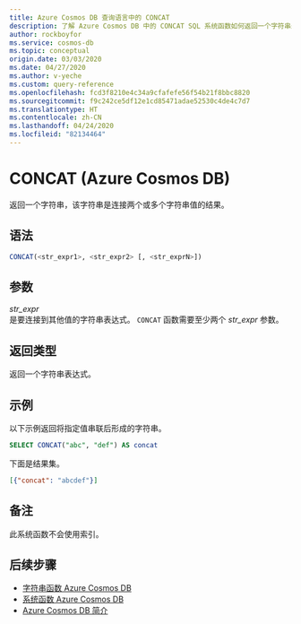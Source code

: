 ```yaml
---
title: Azure Cosmos DB 查询语言中的 CONCAT
description: 了解 Azure Cosmos DB 中的 CONCAT SQL 系统函数如何返回一个字符串来表示连接两个或更多字符串值的结果
author: rockboyfor
ms.service: cosmos-db
ms.topic: conceptual
origin.date: 03/03/2020
ms.date: 04/27/2020
ms.author: v-yeche
ms.custom: query-reference
ms.openlocfilehash: fcd3f8210e4c34a9cfafefe56f54b21f8bbc8820
ms.sourcegitcommit: f9c242ce5df12e1cd85471adae52530c4de4c7d7
ms.translationtype: HT
ms.contentlocale: zh-CN
ms.lasthandoff: 04/24/2020
ms.locfileid: "82134464"
---
```

# <a name="concat-azure-cosmos-db"></a>CONCAT (Azure Cosmos DB)
 返回一个字符串，该字符串是连接两个或多个字符串值的结果。  

## <a name="syntax"></a>语法

```sql
CONCAT(<str_expr1>, <str_expr2> [, <str_exprN>])  
```  

## <a name="arguments"></a>参数

*str_expr*  
  是要连接到其他值的字符串表达式。 `CONCAT` 函数需要至少两个 *str_expr* 参数。  

## <a name="return-types"></a>返回类型

  返回一个字符串表达式。  

## <a name="examples"></a>示例

  以下示例返回将指定值串联后形成的字符串。  

```sql
SELECT CONCAT("abc", "def") AS concat  
```  

 下面是结果集。  

```json
[{"concat": "abcdef"}]  
```  

## <a name="remarks"></a>备注

此系统函数不会使用索引。

## <a name="next-steps"></a>后续步骤

- [字符串函数 Azure Cosmos DB](sql-query-string-functions.md)
- [系统函数 Azure Cosmos DB](sql-query-system-functions.md)
- [Azure Cosmos DB 简介](introduction.md)

<!-- Update_Description: update meta properties, wording update, update link -->